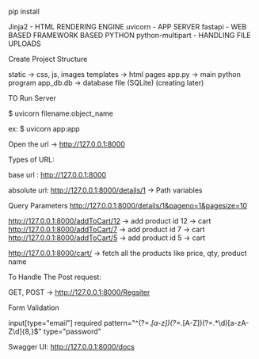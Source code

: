 pip install 

Jinja2  - HTML RENDERING ENGINE
uvicorn - APP SERVER
fastapi - WEB BASED FRAMEWORK BASED PYTHON
python-multipart - HANDLING FILE UPLOADS

Create Project Structure

static -> css, js, images
templates -> html pages
app.py -> main python program
app_db.db -> database file (SQLite) (creating later)

TO Run Server

$ uvicorn filename:object_name

ex:
$ uvicorn app:app


Open the url ->  http://127.0.0.1:8000

Types of URL:

base url : http://127.0.0.1:8000

absolute url:
http://127.0.0.1:8000/details/1 -> Path variables

Query Parameters
http://127.0.0.1:8000/details/1&pageno=1&pagesize=10

http://127.0.0.1:8000/addToCart/12 -> add product id 12 -> cart
http://127.0.0.1:8000/addToCart/7 -> add product id 7 -> cart
http://127.0.0.1:8000/addToCart/5 -> add product id 5 -> cart

http://127.0.0.1:8000/cart/ -> fetch all the products like price, qty, product name

To Handle The Post request:

GET, POST -> http://127.0.0.1:8000/Regsiter

Form Validation

input[type="email"]
required
pattern="^(?=.*[a-z])(?=.*[A-Z])(?=.*\d)[a-zA-Z\d]{8,}$"
type="password"

Swagger UI:
http://127.0.0.1:8000/docs
